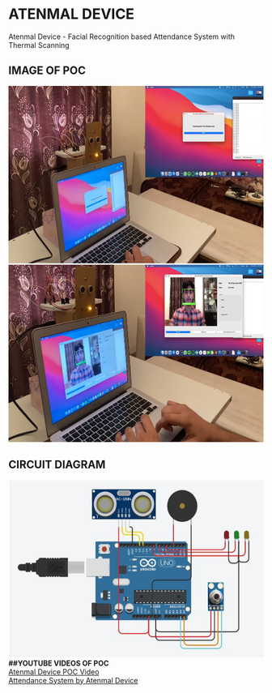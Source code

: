 # ATENMAL DEVICE
Atenmal Device - Facial Recognition based Attendance System with Thermal Scanning 
<br>
## IMAGE OF POC 
<img src="Screenshot (122).png" width="800" height="350">
<br>
<img src="Screenshot (123).png" width="800" height="350">

## CIRCUIT DIAGRAM
<img src="Circuit Image.png" width="800" height="350">
<br>
<b> ##YOUTUBE VIDEOS OF POC </b>
<br>
<a href="https://youtu.be/YH4mp1IZdds">Atenmal Device POC Video</a>
<br>
<a href="https://youtu.be/QtNxhvfP32E">Attendance System by Atenmal Device</a>
